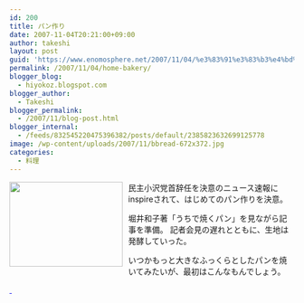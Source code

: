 ```yaml
---
id: 200
title: パン作り
date: 2007-11-04T20:21:00+09:00
author: takeshi
layout: post
guid: 'https://www.enomosphere.net/2007/11/04/%e3%83%91%e3%83%b3%e4%bd%9c%e3%82%8a/'
permalink: /2007/11/04/home-bakery/
blogger_blog:
  - hiyokoz.blogspot.com
blogger_author:
  - Takeshi
blogger_permalink:
  - /2007/11/blog-post.html
blogger_internal:
  - /feeds/832545220475396382/posts/default/2385823632699125778
image: /wp-content/uploads/2007/11/bbread-672x372.jpg
categories:
  - 料理
---
```

<a href="https://www.enomosphere.net/wp-content/uploads/2007/11/bbread.jpg"><img id="BLOGGER_PHOTO_ID_5365255082702789762" style="float: left; margin: 0 10px 10px 0; cursor: hand; width: 200px; height: 150px;" src="https://www.enomosphere.net/wp-content/uploads/2007/11/bbread-300x225.jpg" alt="" border="0" /></a>民主小沢党首辞任を決意のニュース速報にinspireされて、はじめてのパン作りを決意。
<div>

堀井和子著「うちで焼くパン」を見ながら記事を準備。
記者会見の遅れとともに、生地は発酵していった。

いつかもっと大きなふっくらとしたパンを焼いてみたいが、最初はこんなもんでしょう。

<span style="color: #0000ee; text-decoration: underline;"> </span>

</div>